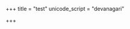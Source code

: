 +++
title = "test"
unicode_script = "devanagari"

+++
<div class="js_include" includetitle="true" newlevelforh1="2" unfilled url="https://vishvasa.github.io/vedAH_sAma/paravastu-saama/devaH/misc-devas/tyamU-Shu/"></div>
